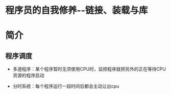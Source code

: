 # 程序员的自我修养--链接、装载与库

# 简介

## 程序调度

- 多道程序：某个程序暂时无须使用CPU时，监控程序就把另外的正在等待CPU资源的程序启动

- 分时系统：每个程序运行一段时间后都会主动让出cpu 